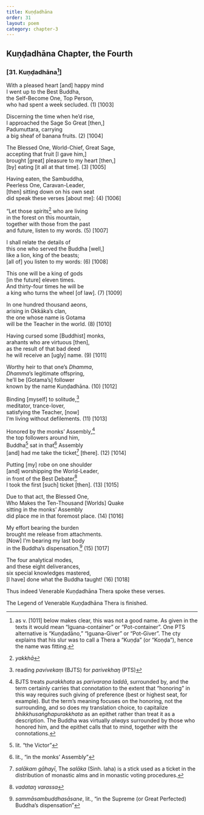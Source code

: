 ```yaml
---
title: Kuṇḍadhāna
order: 31
layout: poem
category: chapter-3
---
```


## Kuṇḍadhāna Chapter, the Fourth

### \[31. Kuṇḍadhāna[^1]\]

With a pleased heart \[and\] happy mind  
I went up to the Best Buddha,  
the Self-Become One, Top Person,  
who had spent a week secluded. (1) \[1003\]

Discerning the time when he’d rise,  
I approached the Sage So Great \[then,\]  
Padumuttara, carrying  
a big sheaf of banana fruits. (2) \[1004\]

The Blessed One, World-Chief, Great Sage,  
accepting that fruit \[I gave him,\]  
brought \[great\] pleasure to my heart \[then,\]  
\[by\] eating \[it all at that time\]. (3) \[1005\]

Having eaten, the Sambuddha,  
Peerless One, Caravan-Leader,  
\[then\] sitting down on his own seat  
did speak these verses \[about me\]: (4) \[1006\]

“Let those spirits[^2] who are living  
in the forest on this mountain,  
together with those from the past  
and future, listen to my words. (5) \[1007\]

I shall relate the details of  
this one who served the Buddha \[well,\]  
like a lion, king of the beasts;  
\[all of\] you listen to my words: (6) \[1008\]

This one will be a king of gods  
\[in the future\] eleven times.  
And thirty-four times he will be  
a king who turns the wheel \[of law\]. (7) \[1009\]

In one hundred thousand aeons,  
arising in Okkāka’s clan,  
the one whose name is Gotama  
will be the Teacher in the world. (8) \[1010\]

Having cursed some \[Buddhist\] monks,  
arahants who are virtuous \[then\],  
as the result of that bad deed  
he will receive an \[ugly\] name. (9) \[1011\]

Worthy heir to that one’s *Dhamma*,  
*Dhamma*’s legitimate offspring,  
he’ll be \[Gotama’s\] follower  
known by the name Kuṇḍadhāna. (10) \[1012\]

Binding \[myself\] to solitude,[^3]  
meditator, trance-lover,  
satisfying the Teacher, \[now\]  
I‘m living without defilements. (11) \[1013\]

Honored by the monks’ Assembly,[^4]  
the top followers around him,  
Buddha[^5] sat in that[^6] Assembly  
\[and\] had me take the ticket[^7] \[there\]. (12) \[1014\]

Putting \[my\] robe on one shoulder  
\[and\] worshipping the World-Leader,  
in front of the Best Debater[^8]  
I took the first \[such\] ticket \[then\]. (13) \[1015\]

Due to that act, the Blessed One,  
Who Makes the Ten-Thousand \[Worlds\] Quake  
sitting in the monks’ Assembly  
did place me in that foremost place. (14) \[1016\]

My effort bearing the burden  
brought me release from attachments.  
\[Now\] I’m bearing my last body  
in the Buddha’s dispensation.[^9] (15) \[1017\]

The four analytical modes,  
and these eight deliverances,  
six special knowledges mastered,  
\[I have\] done what the Buddha taught! (16) \[1018\]

Thus indeed Venerable Kuṇḍadhāna Thera spoke these verses.

The Legend of Venerable Kuṇḍadhāna Thera is finished.

[^1]: as v. \[1011\] below makes clear, this was not a good name. As given in the texts it would mean “Iguana-container” or “Pot-container”. One PTS alternative is “Kuṇḍadāno,” “Iguana-Giver” or “Pot-Giver”. The cty explains that his slur was to call a Thera a “Kuṇḍa” (or “Koṇḍa”), hence the name was fitting.

[^2]: *yakkhā*

[^3]: reading *pavivekaṃ* (BJTS) for *parivekhaŋ* (PTS)

[^4]: BJTS treats *purakkhata* as *parivaraṇa laddā*, surrounded by, and the term certainly carries that connotation to the extent that “honoring” in this way requires such giving of preference (best or highest seat, for example). But the term’s meaning focuses on the honoring, not the surrounding, and so does my translation choice, to capitalize *bhikkhusaṅghapurakkhata* as an epithet rather than treat it as a description. The Buddha was virtually *always* surrounded by those who honored him, and the epithet calls that to mind, together with the connotations.

[^5]: lit. “the Victor”

[^6]: lit., “in the monks’ Assembly”

[^7]: *salākam gāhayī*, The *salāka* (Sinh. laha) is a stick used as a ticket in the distribution of monastic alms and in monastic voting procedures.

[^8]: *vadataŋ varassa*

[^9]: *sammāsambuddhasāsane*, lit., “in the Supreme (or Great Perfected) Buddha’s dispensation”
